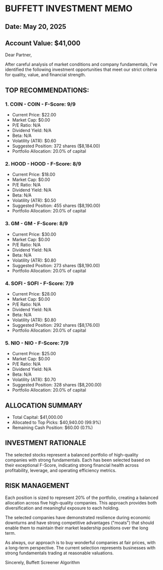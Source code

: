
# BUFFETT INVESTMENT MEMO
## Date: May 20, 2025
## Account Value: $41,000

Dear Partner,

After careful analysis of market conditions and company fundamentals, 
I've identified the following investment opportunities that meet our
strict criteria for quality, value, and financial strength.

## TOP RECOMMENDATIONS:


### 1. COIN - COIN - F-Score: 9/9
- Current Price: $22.00
- Market Cap: $0.00
- P/E Ratio: N/A
- Dividend Yield: N/A
- Beta: N/A
- Volatility (ATR): $0.60
- Suggested Position: 372 shares ($8,184.00)
- Portfolio Allocation: 20.0% of capital

### 2. HOOD - HOOD - F-Score: 8/9
- Current Price: $18.00
- Market Cap: $0.00
- P/E Ratio: N/A
- Dividend Yield: N/A
- Beta: N/A
- Volatility (ATR): $0.50
- Suggested Position: 455 shares ($8,190.00)
- Portfolio Allocation: 20.0% of capital

### 3. GM - GM - F-Score: 8/9
- Current Price: $30.00
- Market Cap: $0.00
- P/E Ratio: N/A
- Dividend Yield: N/A
- Beta: N/A
- Volatility (ATR): $0.80
- Suggested Position: 273 shares ($8,190.00)
- Portfolio Allocation: 20.0% of capital

### 4. SOFI - SOFI - F-Score: 7/9
- Current Price: $28.00
- Market Cap: $0.00
- P/E Ratio: N/A
- Dividend Yield: N/A
- Beta: N/A
- Volatility (ATR): $0.80
- Suggested Position: 292 shares ($8,176.00)
- Portfolio Allocation: 20.0% of capital

### 5. NIO - NIO - F-Score: 7/9
- Current Price: $25.00
- Market Cap: $0.00
- P/E Ratio: N/A
- Dividend Yield: N/A
- Beta: N/A
- Volatility (ATR): $0.70
- Suggested Position: 328 shares ($8,200.00)
- Portfolio Allocation: 20.0% of capital

## ALLOCATION SUMMARY
- Total Capital: $41,000.00
- Allocated to Top Picks: $40,940.00 (99.9%)
- Remaining Cash Position: $60.00 (0.1%)

## INVESTMENT RATIONALE

The selected stocks represent a balanced portfolio of high-quality companies with strong fundamentals. Each has been selected based on their exceptional F-Score, indicating strong financial health across profitability, leverage, and operating efficiency metrics.

## RISK MANAGEMENT

Each position is sized to represent 20% of the portfolio, creating a balanced allocation across five high-quality companies. This approach provides both diversification and meaningful exposure to each holding.

The selected companies have demonstrated resilience during economic downturns and have strong competitive advantages ("moats") that should enable them to maintain their market leadership positions over the long term.

As always, our approach is to buy wonderful companies at fair prices,
with a long-term perspective. The current selection represents businesses
with strong fundamentals trading at reasonable valuations.

Sincerely,
Buffett Screener Algorithm
